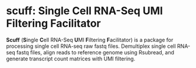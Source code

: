 # scuff: Single Cell RNA-Seq UMI Filtering Facilitator

**Scuff** (**S**ingle **C**ell RNA-Seq **U**MI **F**iltering **F**acilitator) is a package for processing single cell RNA-seq raw fastq files. Demultiplex single cell RNA-seq fastq files, align reads to reference genome using Rsubread, and generate transcript count matrices with UMI filtering.
